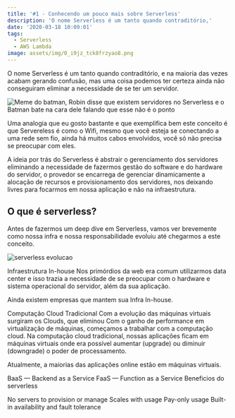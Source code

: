 ```yaml
---
title: '#1 - Conhecendo um pouco mais sobre Serverless'
description: 'O nome Serverless é um tanto quando contraditório,'
date: '2020-03-18 10:09:01'
tags:
  - Serverless
  - AWS Lambda
image: assets/img/0_i9jz_tck8frzyao8.png
---
```

O nome Serverless é um tanto quando contraditório, e na maioria das vezes acabam gerando confusão, mas uma coisa podemos ter certeza ainda não conseguiram eliminar a necessidade de se ter um servidor. 

![Meme do batman, Robin disse que existem servidores no Serverless e o Batman bate na cara dele falando que esse não é o ponto](assets/img/0_i9jz_tck8frzyao8.png "Meme batman")

Uma analogia que eu gosto bastante e que exemplifica bem este conceito é que Servereless é como o Wifi, mesmo que você esteja se conectando a uma rede sem fio, ainda há muitos cabos envolvidos, você só não precisa se preocupar com eles.

A ideia por trás do Serverless é abstrair o gerenciamento dos servidores eliminando a necessidade de fazermos gestão do software e  do hardware do servidor, o provedor se encarrega de gerenciar dinamicamente a alocação de recursos e provisionamento dos servidores, nos deixando livres para focarmos em nossa aplicação e não na infraestrutura.

## O que é serverless?

Antes de fazermos um deep dive em Serverless, vamos ver brevemente como  nossa infra e nossa responsabilidade evoluiu até chegarmos a este conceito.

![](assets/img/serverless-evolution.png "serverless evolucao")

Infraestrutura In-house
Nos primórdios da web era comum utilizarmos data center e isso trazia a necessidade de se preocupar com o hardware e sistema operacional do servidor, além da sua aplicação. 

Ainda existem empresas que mantem sua Infra In-house.

Computação Cloud Tradicional
Com a evolução das máquinas virtuais surgiram os Clouds, que eliminou
Com o ganho de performance em virtualização de máquinas, começamos a trabalhar com a computação cloud. Na computação cloud tradicional, nossas aplicações ficam em máquinas virtuais onde era possível aumentar (upgrade) ou diminuir (downgrade) o poder de processamento.

Atualmente, a maiorias das aplicações online estão em máquinas virtuais.


BaaS — Backend as a Service FaaS — Function as a Service
Beneficios do serverless

No servers to provision or manage Scales with usage Pay-only usage
Built-in availability and fault tolerance